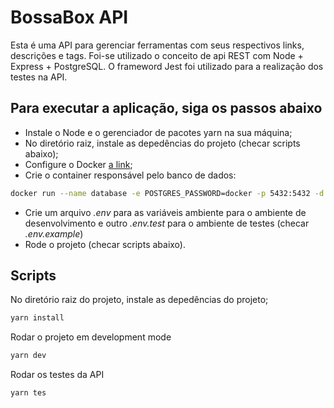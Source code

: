 # BossaBox API

Esta é uma API para gerenciar ferramentas com seus respectivos links, descrições e tags. Foi-se utilizado o conceito de api REST com Node + Express + PostgreSQL. O frameword Jest foi utilizado para a realização dos testes na API.

## Para executar a aplicação, siga os passos abaixo

- Instale o Node e o gerenciador de pacotes yarn na sua máquina;
- No diretório raiz, instale as depedências do projeto (checar scripts abaixo);
- Configure o Docker [a link](https://docs.docker.com/install/linux/docker-ce/ubuntu/);
- Crie o container responsável pelo banco de dados:

```bash
docker run --name database -e POSTGRES_PASSWORD=docker -p 5432:5432 -d postgres
```

- Crie um arquivo _.env_ para as variáveis ambiente para o ambiente de desenvolvimento e outro _.env.test_ para o ambiente de testes (checar _.env.example_)
- Rode o projeto (checar scripts abaixo).

## Scripts

No diretório raiz do projeto, instale as depedências do projeto;

```bash
yarn install
```

Rodar o projeto em development mode

```bash
yarn dev
```

Rodar os testes da API

```bash
yarn tes
```
